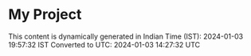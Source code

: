 # My Project

This content is dynamically generated in Indian Time (IST): 2024-01-03 19:57:32 IST
Converted to UTC: 2024-01-03 14:27:32 UTC
